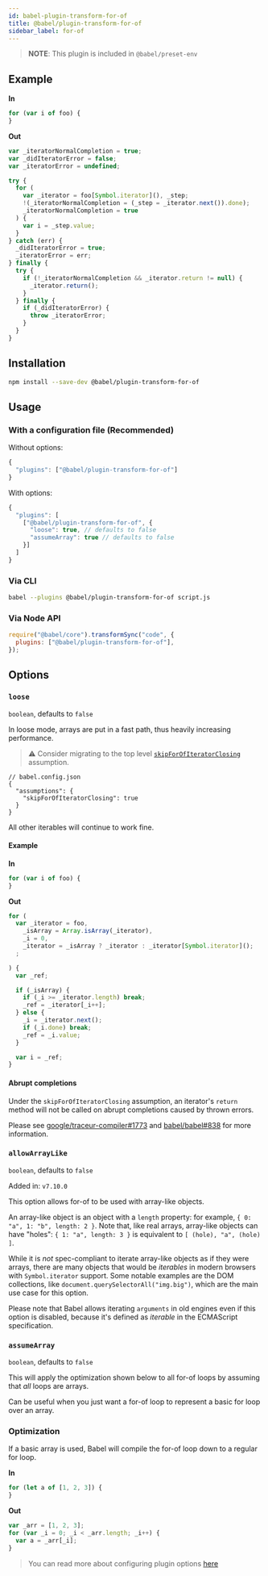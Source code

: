 ```yaml
---
id: babel-plugin-transform-for-of
title: @babel/plugin-transform-for-of
sidebar_label: for-of
---
```


> **NOTE**: This plugin is included in `@babel/preset-env`

## Example

**In**

```js
for (var i of foo) {
}
```

**Out**

```js
var _iteratorNormalCompletion = true;
var _didIteratorError = false;
var _iteratorError = undefined;

try {
  for (
    var _iterator = foo[Symbol.iterator](), _step;
    !(_iteratorNormalCompletion = (_step = _iterator.next()).done);
    _iteratorNormalCompletion = true
  ) {
    var i = _step.value;
  }
} catch (err) {
  _didIteratorError = true;
  _iteratorError = err;
} finally {
  try {
    if (!_iteratorNormalCompletion && _iterator.return != null) {
      _iterator.return();
    }
  } finally {
    if (_didIteratorError) {
      throw _iteratorError;
    }
  }
}
```

## Installation

```sh
npm install --save-dev @babel/plugin-transform-for-of
```

## Usage

### With a configuration file (Recommended)

Without options:

```js
{
  "plugins": ["@babel/plugin-transform-for-of"]
}
```

With options:

```js
{
  "plugins": [
    ["@babel/plugin-transform-for-of", {
      "loose": true, // defaults to false
      "assumeArray": true // defaults to false
    }]
  ]
}
```

### Via CLI

```sh
babel --plugins @babel/plugin-transform-for-of script.js
```

### Via Node API

```javascript
require("@babel/core").transformSync("code", {
  plugins: ["@babel/plugin-transform-for-of"],
});
```

## Options

### `loose`

`boolean`, defaults to `false`

In loose mode, arrays are put in a fast path, thus heavily increasing performance.

> ⚠️ Consider migrating to the top level [`skipForOfIteratorClosing`](assumptions.md#skipforofiteratorclosing) assumption.

```jsonc
// babel.config.json
{
  "assumptions": {
    "skipForOfIteratorClosing": true
  }
}
```

All other iterables will continue to work fine.

#### Example

**In**

```js
for (var i of foo) {
}
```

**Out**

```js
for (
  var _iterator = foo,
    _isArray = Array.isArray(_iterator),
    _i = 0,
    _iterator = _isArray ? _iterator : _iterator[Symbol.iterator]();
  ;

) {
  var _ref;

  if (_isArray) {
    if (_i >= _iterator.length) break;
    _ref = _iterator[_i++];
  } else {
    _i = _iterator.next();
    if (_i.done) break;
    _ref = _i.value;
  }

  var i = _ref;
}
```

#### Abrupt completions

Under the `skipForOfIteratorClosing` assumption, an iterator's `return` method will not be called on abrupt completions caused by thrown errors.

Please see [google/traceur-compiler#1773](https://github.com/google/traceur-compiler/issues/1773) and
[babel/babel#838](https://github.com/babel/babel/issues/838) for more information.

### `allowArrayLike`

`boolean`, defaults to `false`

Added in: `v7.10.0`

This option allows for-of to be used with array-like objects.

An array-like object is an object with a `length` property: for example, `{ 0: "a", 1: "b", length: 2 }`. Note that, like real arrays, array-like objects can have "holes": `{ 1: "a", length: 3 }` is equivalent to `[ (hole), "a", (hole) ]`.

While it is _not_ spec-compliant to iterate array-like objects as if they were arrays, there are many objects that would be _iterables_ in modern browsers with `Symbol.iterator` support. Some notable examples are the DOM collections, like `document.querySelectorAll("img.big")`, which are the main use case for this option.

Please note that Babel allows iterating `arguments` in old engines even if this option is disabled, because it's defined as _iterable_ in the ECMAScript specification.

### `assumeArray`

`boolean`, defaults to `false`

This will apply the optimization shown below to all for-of loops by assuming that _all_ loops are arrays.

Can be useful when you just want a for-of loop to represent a basic for loop over an array.

### Optimization

If a basic array is used, Babel will compile the for-of loop down to a regular for loop.

**In**

```js
for (let a of [1, 2, 3]) {
}
```

**Out**

```js
var _arr = [1, 2, 3];
for (var _i = 0; _i < _arr.length; _i++) {
  var a = _arr[_i];
}
```

> You can read more about configuring plugin options [here](https://babeljs.io/docs/en/plugins#plugin-options)

